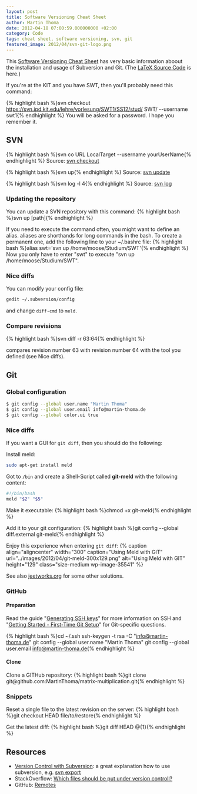 ```yaml
---
layout: post
title: Software Versioning Cheat Sheet
author: Martin Thoma
date: 2012-04-18 07:00:59.000000000 +02:00
category: Code
tags: cheat sheet, software versioning, svn, git
featured_image: 2012/04/svn-git-logo.png
---
```

This <a href='../images/2012/04/versioning-cheat-sheet.pdf'>Software Versioning Cheat Sheet</a> has very basic information aboout the installation and usage of Subversion and Git. (The <a href='../images/2012/04/versioning-cheat-sheet.zip'>LaTeX Source Code</a> is here.)

If you're at the KIT and you have SWT, then you'll probably need this command:

{% highlight bash %}svn checkout https://svn.ipd.kit.edu/lehre/vorlesung/SWT1/SS12/stud/ SWT/ --username swt1{% endhighlight %}
You will be asked for a password. I hope you remember it.

<h2>SVN</h2>
{% highlight bash %}svn co URL LocalTarget --username yourUserName{% endhighlight %}
Source: <a href="http://svnbook.red-bean.com/en/1.7/svn.ref.svn.c.checkout.html">svn checkout</a>

{% highlight bash %}svn up{% endhighlight %}
Source: <a href="http://svnbook.red-bean.com/en/1.7/svn.ref.svn.c.update.html">svn update</a>

{% highlight bash %}svn log -l 4{% endhighlight %}
Source: <a href="http://svnbook.red-bean.com/en/1.7/svn.ref.svn.c.log.html">svn log</a>

<h3>Updating the repository</h3>
You can update a SVN repository with this command:
{% highlight bash %}svn up [path]{% endhighlight %}

If you need to execute the command often, you might want to define an alias. aliases are shorthands for long commands in the bash. To create a permanent one, add the following line to your ~/.bashrc file:
{% highlight bash %}alias swt='svn up /home/moose/Studium/SWT'{% endhighlight %}
Now you only have to enter "swt" to execute "svn up /home/moose/Studium/SWT".

<h3>Nice diffs</h3>
You can modify your config file:

```bash
gedit ~/.subversion/config
```

and change <code>diff-cmd</code> to <code>meld</code>.

<h3>Compare revisions</h3>
{% highlight bash %}svn diff -r 63:64{% endhighlight %}

compares revision number 63 with revision number 64 with the tool you defined (see Nice diffs).

## Git

### Global configuration

```bash
$ git config --global user.name "Martin Thoma"
$ git config --global user.email info@martin-thoma.de
$ git config --global color.ui true
```

### Nice diffs
If you want a GUI for `git diff`, then you should do the following:

Install meld:

```bash
sudo apt-get install meld
```

Got to `/bin` and create a Shell-Script called **git-meld** with the following content:

```bash
#!/bin/bash
meld "$2" "$5"
```

Make it executable:
{% highlight bash %}chmod +x git-meld{% endhighlight %}

Add it to your git configuration:
{% highlight bash %}git config --global diff.external git-meld{% endhighlight %}

Enjoy this experience when entering <code>git diff</code>:
{% caption align="aligncenter" width="300" caption="Using Meld with GIT" url="../images/2012/04/git-meld-300x129.png" alt="Using Meld with GIT"  height="129" class="size-medium wp-image-35541" %}

See also <a href="http://jeetworks.org/node/90">jeetworks.org</a> for some other solutions.

<h3>GitHub</h3>
<h4>Preparation</h4>
Read the guide "<a href="https://help.github.com/articles/generating-ssh-keys">Generating SSH keys</a>" for more information on SSH and "<a href="http://git-scm.com/book/en/Getting-Started-First-Time-Git-Setup">Getting Started - First-Time Git Setup</a>" for Git-specific questions.

{% highlight bash %}cd ~/.ssh
ssh-keygen -t rsa -C "info@martin-thoma.de"
git config --global user.name "Martin Thoma"
git config --global user.email info@martin-thoma.de{% endhighlight %}

<h4>Clone</h4>
Clone a GITHub repository:
{% highlight bash %}git clone git@github.com:MartinThoma/matrix-multiplication.git{% endhighlight %}

<h3>Snippets</h3>
Reset a single file to the latest revision on the server:
{% highlight bash %}git checkout HEAD file/to/restore{% endhighlight %}

Get the latest diff:
{% highlight bash %}git diff HEAD @{1}{% endhighlight %}

<h2>Resources</h2>
<ul>
  <li><a href="http://svnbook.red-bean.com/en/1.6/">Version Control with Subversion</a>: a great explanation how to use subversion, e.g. <a href="http://svnbook.red-bean.com/en/1.6/svn.ref.svn.c.export.html">svn export</a></li>
  <li>StackOverflow: <a href="http://stackoverflow.com/questions/3233059/basic-subversion-question">Which files should be put under version controll?</a></li>
  <li>GitHub:  <a href="http://help.github.com/remotes/">Remotes</a></li>
</ul>
